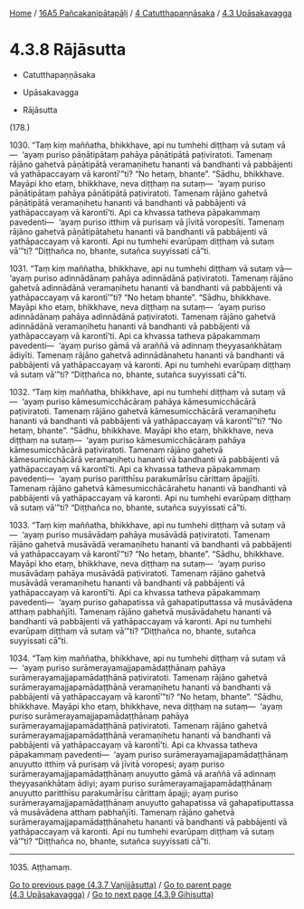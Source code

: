 
[Home](/) / [16A5 Pañcakanipātapāḷi](../...md) / [4 Catutthapaṇṇāsaka](...md) / [4.3 Upāsakavagga](../16A5/4/4.3.md)

# 4.3.8 Rājāsutta

* Catutthapaṇṇāsaka

* Upāsakavagga

* Rājāsutta

(178.)

1030\. “Taṃ kiṃ maññatha, bhikkhave, api nu tumhehi diṭṭhaṃ vā sutaṃ vā—  ‘ayaṃ puriso pāṇātipātaṃ pahāya pāṇātipātā paṭiviratoti. Tamenaṃ rājāno gahetvā pāṇātipātā veramaṇihetu hananti vā bandhanti vā pabbājenti vā yathāpaccayaṃ vā karontī’”ti? “No hetaṃ, bhante”. “Sādhu, bhikkhave. Mayāpi kho etaṃ, bhikkhave, neva diṭṭhaṃ na sutaṃ—  ‘ayaṃ puriso pāṇātipātaṃ pahāya pāṇātipātā paṭiviratoti. Tamenaṃ rājāno gahetvā pāṇātipātā veramaṇihetu hananti vā bandhanti vā pabbājenti vā yathāpaccayaṃ vā karontī’ti. Api ca khvassa tatheva pāpakammaṃ pavedenti—  ‘ayaṃ puriso itthiṃ vā purisaṃ vā jīvitā voropesīti. Tamenaṃ rājāno gahetvā pāṇātipātahetu hananti vā bandhanti vā pabbājenti vā yathāpaccayaṃ vā karonti. Api nu tumhehi evarūpaṃ diṭṭhaṃ vā sutaṃ vā’”ti? “Diṭṭhañca no, bhante, sutañca suyyissati cā”ti.

1031\. “Taṃ kiṃ maññatha, bhikkhave, api nu tumhehi diṭṭhaṃ vā sutaṃ vā—  ‘ayaṃ puriso adinnādānaṃ pahāya adinnādānā paṭiviratoti. Tamenaṃ rājāno gahetvā adinnādānā veramaṇihetu hananti vā bandhanti vā pabbājenti vā yathāpaccayaṃ vā karontī’”ti? “No hetaṃ bhante”. “Sādhu, bhikkhave. Mayāpi kho etaṃ, bhikkhave, neva diṭṭhaṃ na sutaṃ—  ‘ayaṃ puriso adinnādānaṃ pahāya adinnādānā paṭiviratoti. Tamenaṃ rājāno gahetvā adinnādānā veramaṇihetu hananti vā bandhanti vā pabbājenti vā yathāpaccayaṃ vā karontī’ti. Api ca khvassa tatheva pāpakammaṃ pavedenti—  ‘ayaṃ puriso gāmā vā araññā vā adinnaṃ theyyasaṅkhātaṃ ādiyīti. Tamenaṃ rājāno gahetvā adinnādānahetu hananti vā bandhanti vā pabbājenti vā yathāpaccayaṃ vā karonti. Api nu tumhehi evarūpaṃ diṭṭhaṃ vā sutaṃ vā’”ti? “Diṭṭhañca no, bhante, sutañca suyyissati cā”ti.

1032\. “Taṃ kiṃ maññatha, bhikkhave, api nu tumhehi diṭṭhaṃ vā sutaṃ vā—  ‘ayaṃ puriso kāmesumicchācāraṃ pahāya kāmesumicchācārā paṭiviratoti. Tamenaṃ rājāno gahetvā kāmesumicchācārā veramaṇihetu hananti vā bandhanti vā pabbājenti vā yathāpaccayaṃ vā karontī’”ti? “No hetaṃ, bhante”. “Sādhu, bhikkhave. Mayāpi kho etaṃ, bhikkhave, neva diṭṭhaṃ na sutaṃ—  ‘ayaṃ puriso kāmesumicchācāraṃ pahāya kāmesumicchācārā paṭiviratoti. Tamenaṃ rājāno gahetvā kāmesumicchācārā veramaṇihetu hananti vā bandhanti vā pabbājenti vā yathāpaccayaṃ vā karontī’ti. Api ca khvassa tatheva pāpakammaṃ pavedenti—  ‘ayaṃ puriso paritthīsu parakumārīsu cārittaṃ āpajjīti. Tamenaṃ rājāno gahetvā kāmesumicchācārahetu hananti vā bandhanti vā pabbājenti vā yathāpaccayaṃ vā karonti. Api nu tumhehi evarūpaṃ diṭṭhaṃ vā sutaṃ vā’”ti? “Diṭṭhañca no, bhante, sutañca suyyissati cā”ti.

1033\. “Taṃ kiṃ maññatha, bhikkhave, api nu tumhehi diṭṭhaṃ vā sutaṃ vā—  ‘ayaṃ puriso musāvādaṃ pahāya musāvādā paṭiviratoti. Tamenaṃ rājāno gahetvā musāvādā veramaṇihetu hananti vā bandhanti vā pabbājenti vā yathāpaccayaṃ vā karontī’”ti? “No hetaṃ, bhante”. “Sādhu, bhikkhave. Mayāpi kho etaṃ, bhikkhave, neva diṭṭhaṃ na sutaṃ—  ‘ayaṃ puriso musāvādaṃ pahāya musāvādā paṭiviratoti. Tamenaṃ rājāno gahetvā musāvādā veramaṇihetu hananti vā bandhanti vā pabbājenti vā yathāpaccayaṃ vā karontī’ti. Api ca khvassa tatheva pāpakammaṃ pavedenti—  ‘ayaṃ puriso gahapatissa vā gahapatiputtassa vā musāvādena atthaṃ pabhañjīti. Tamenaṃ rājāno gahetvā musāvādahetu hananti vā bandhanti vā pabbājenti vā yathāpaccayaṃ vā karonti. Api nu tumhehi evarūpaṃ diṭṭhaṃ vā sutaṃ vā’”ti? “Diṭṭhañca no, bhante, sutañca suyyissati cā”ti.

1034\. “Taṃ kiṃ maññatha, bhikkhave, api nu tumhehi diṭṭhaṃ vā sutaṃ vā—  ‘ayaṃ puriso surāmerayamajjapamādaṭṭhānaṃ pahāya surāmerayamajjapamādaṭṭhānā paṭiviratoti. Tamenaṃ rājāno gahetvā surāmerayamajjapamādaṭṭhānā veramaṇihetu hananti vā bandhanti vā pabbājenti vā yathāpaccayaṃ vā karontī’”ti? “No hetaṃ, bhante”. “Sādhu, bhikkhave. Mayāpi kho etaṃ, bhikkhave, neva diṭṭhaṃ na sutaṃ—  ‘ayaṃ puriso surāmerayamajjapamādaṭṭhānaṃ pahāya surāmerayamajjapamādaṭṭhānā paṭiviratoti. Tamenaṃ rājāno gahetvā surāmerayamajjapamādaṭṭhānā veramaṇihetu hananti vā bandhanti vā pabbājenti vā yathāpaccayaṃ vā karontī’ti. Api ca khvassa tatheva pāpakammaṃ pavedenti—  ‘ayaṃ puriso surāmerayamajjapamādaṭṭhānaṃ anuyutto itthiṃ vā purisaṃ vā jīvitā voropesi; ayaṃ puriso surāmerayamajjapamādaṭṭhānaṃ anuyutto gāmā vā araññā vā adinnaṃ theyyasaṅkhātaṃ ādiyi; ayaṃ puriso surāmerayamajjapamādaṭṭhānaṃ anuyutto paritthīsu parakumārīsu cārittaṃ āpajji; ayaṃ puriso surāmerayamajjapamādaṭṭhānaṃ anuyutto gahapatissa vā gahapatiputtassa vā musāvādena atthaṃ pabhañjīti. Tamenaṃ rājāno gahetvā surāmerayamajjapamādaṭṭhānahetu hananti vā bandhanti vā pabbājenti vā yathāpaccayaṃ vā karonti. Api nu tumhehi evarūpaṃ diṭṭhaṃ vā sutaṃ vā’”ti? “Diṭṭhañca no, bhante, sutañca suyyissati cā”ti.

---

1035\. Aṭṭhamaṃ.



[Go to previous page (4.3.7 Vaṇijjāsutta)](4.3.7.md) / [Go to parent page (4.3 Upāsakavagga)](../16A5/4/4.3.md) / [Go to next page (4.3.9 Gihisutta)](4.3.9.md)


